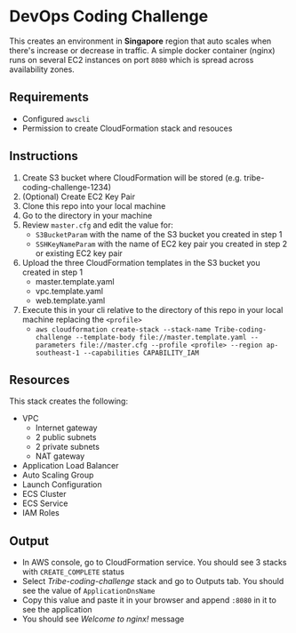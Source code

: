 # DevOps Coding Challenge
This creates an environment in **Singapore** region that auto scales when there's increase or decrease in traffic.
A simple docker container (nginx) runs on several EC2 instances on port `8080` which is spread across availability zones.

## Requirements
- Configured `awscli`
- Permission to create CloudFormation stack and resouces

## Instructions
1. Create S3 bucket where CloudFormation will be stored (e.g. tribe-coding-challenge-1234)
2. (Optional) Create EC2 Key Pair
3. Clone this repo into your local machine
4. Go to the directory in your machine
5. Review `master.cfg` and edit the value for:
    - `S3BucketParam` with the name of the S3 bucket you created in step 1
    - `SSHKeyNameParam` with the name of EC2 key pair you created in step 2 or existing EC2 key pair
6. Upload the three CloudFormation templates in the S3 bucket you created in step 1
    - master.template.yaml
    - vpc.template.yaml
    - web.template.yaml
7. Execute this in your cli relative to the directory of this repo in your local machine replacing the `<profile>`
    - `aws cloudformation create-stack --stack-name Tribe-coding-challenge --template-body file://master.template.yaml --parameters file://master.cfg --profile <profile> --region ap-southeast-1 --capabilities CAPABILITY_IAM`

## Resources
This stack creates the following:

- VPC
    - Internet gateway
    - 2 public subnets
    - 2 private subnets
    - NAT gateway
- Application Load Balancer
- Auto Scaling Group
- Launch Configuration
- ECS Cluster
- ECS Service
- IAM Roles

## Output
- In AWS console, go to CloudFormation service. You should see 3 stacks with `CREATE_COMPLETE` status
- Select _Tribe-coding-challenge_ stack and go to Outputs tab. You should see the value of `ApplicationDnsName`
- Copy this value and paste it in your browser and append `:8080` in it to see the application
- You should see *Welcome to nginx!* message